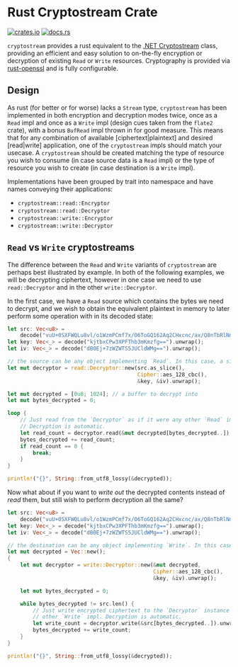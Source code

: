 # Rust Cryptostream Crate

[![crates.io](https://img.shields.io/crates/v/cryptostream.svg)](https://https://crates.io/crates/cryptostream) [![docs.rs](https://docs.rs/cryptostream/badge.svg)](https://docs.rs/crate/cryptostream)

`cryptostream` provides a rust equivalent to the [.NET
Cryptostream](https://docs.microsoft.com/en-us/dotnet/api/system.security.cryptography.cryptostream)
class, providing an efficient and easy solution to on-the-fly encryption or decryption of existing
`Read` or `Write` resources. Cryptography is provided via [rust-openssl](https://github.com/sfackler/rust-openssl)
and is fully configurable.

## Design

As rust (for better or for worse) lacks a `Stream` type, `cryptostream` has been implemented in both
encryption and decryption modes twice, once as a `Read` impl and once as a `Write` impl (design cues
taken from the `flate2` crate), with a bonus `BufRead` impl thrown in for good measure. This means
that for any combination of available [ciphertext|plaintext] and desired [read|write] application,
one of the `cryptostream` impls should match your usecase. A `cryptostream` should be created
matching the type of resource you wish to consume (in case source data is a `Read` impl) or the type
of resource you wish to create (in case destination is a `Write` impl).

Implementations have been grouped by trait into namespace and have names conveying their
applications:

* `cryptostream::read::Encryptor`
* `cryptostream::read::Decryptor`
* `cryptostream::write::Encryptor`
* `cryptostream::write::Decryptor`

## `Read` vs `Write` cryptostreams

The difference between the `Read` and `Write` variants of `cryptostream` are perhaps best
illustrated by example. In both of the following examples, we will be decrypting ciphertext, however
in one case we need to use `read::Decryptor` and in the other `write::Decryptor`.

In the first case, we have a `Read` source which contains the bytes we need to decrypt, and we wish
to obtain the equivalent plaintext in memory to later perform some operation with in its decoded
state:

```rust
let src: Vec<u8> =
	decode("vuU+0SXFWQLu8vl/o1WzmPCmf7x/O6ToGQ162Aq2CHxcnc/ax/Q8nTbRlNn0OSPrFuE3yDdOVC35RmwtUIlxKIkWbnxJpRF5yRJvVByQgWX1qLW8DfMjRp7gVaFNv4qr7G65M6hbSx6hGJXvQ6s1GiFwi91q0V17DI79yVrINHCXdBnUOqeLGfJ05Edu+39EQNYn4dky7VdgTP2VYZE7Vw==").unwrap();
let key: Vec<_> = decode("kjtbxCPw3XPFThb3mKmzfg==").unwrap();
let iv: Vec<_> = decode("dB0Ej+7zWZWTS5JUCldWMg==").unwrap();

// the source can be any object implementing `Read`. In this case, a simple &[u8] slice.
let mut decryptor = read::Decryptor::new(src.as_slice(),
										 Cipher::aes_128_cbc(),
										 &key, &iv).unwrap();

let mut decrypted = [0u8; 1024]; // a buffer to decrypt into
let mut bytes_decrypted = 0;

loop {
	// Just read from the `Decryptor` as if it were any other `Read` impl.
	// Decryption is automatic.
	let read_count = decryptor.read(&mut decrypted[bytes_decrypted..]).unwrap();
	bytes_decrypted += read_count;
	if read_count == 0 {
		break;
	}
}

println!("{}", String::from_utf8_lossy(&decrypted));
```

Now what about if you want to _write out_ the decrypted contents instead of _read_ them, but still
wish to perform decryption all the same?

```rust
let src: Vec<u8> =
	decode("vuU+0SXFWQLu8vl/o1WzmPCmf7x/O6ToGQ162Aq2CHxcnc/ax/Q8nTbRlNn0OSPrFuE3yDdOVC35RmwtUIlxKIkWbnxJpRF5yRJvVByQgWX1qLW8DfMjRp7gVaFNv4qr7G65M6hbSx6hGJXvQ6s1GiFwi91q0V17DI79yVrINHCXdBnUOqeLGfJ05Edu+39EQNYn4dky7VdgTP2VYZE7Vw==").unwrap();
let key: Vec<_> = decode("kjtbxCPw3XPFThb3mKmzfg==").unwrap();
let iv: Vec<_> = decode("dB0Ej+7zWZWTS5JUCldWMg==").unwrap();

// the destination can be any object implementing `Write`. In this case, a Vec<u8>.
let mut decrypted = Vec::new();
{
	let mut decryptor = write::Decryptor::new(&mut decrypted,
											  Cipher::aes_128_cbc(),
											  &key, &iv).unwrap();

	let mut bytes_decrypted = 0;

	while bytes_decrypted != src.len() {
		// Just write encrypted ciphertext to the `Decryptor` instance as if it were any
		// other `Write` impl. Decryption is automatic.
		let write_count = decryptor.write(&src[bytes_decrypted..]).unwrap();
		bytes_decrypted += write_count;
	}
}

println!("{}", String::from_utf8_lossy(&decrypted));
```
